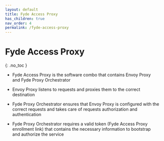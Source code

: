 ```yaml
---
layout: default
title: Fyde Access Proxy
has_children: true
nav_order: 4
permalink: /fyde-access-proxy
---
```

# Fyde Access Proxy
{: .no_toc }

- Fyde Access Proxy is the software combo that contains Envoy Proxy and Fyde Proxy Orchestrator

- Envoy Proxy listens to requests and proxies them to the correct destination

- Fyde Proxy Orchestrator ensures that Envoy Proxy is configured with the correct requests and takes care of requests authorization and authentication

- Fyde Proxy Orchestrator requires a valid token (Fyde Access Proxy enrollment link) that contains the necessary information to bootstrap and authorize the service
